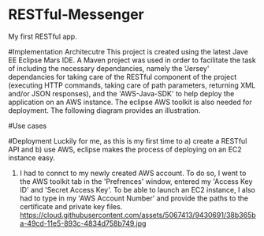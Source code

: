 # RESTful-Messenger
My first RESTful app.

#Implementation Architecutre
This project is created using the latest Jave EE Eclipse Mars IDE. A Maven project was used in order to facilitate the task of including the necessary dependancies, namely the 'Jersey' dependancies for taking care of the RESTful component of the project (executing HTTP commands, taking care of path parameters, returning XML and/or JSON responses), and the 'AWS-Java-SDK' to help deploy the application on an AWS instance. The eclipse AWS toolkit is also needed for deployment. The following diagram provides an illustration.

#Use cases

#Deployment
Luckily for me, as this is  my first time to a) create a RESTful API and b) use AWS, eclipse makes the process of deploying on an EC2 instance easy.

1) I had to connct to my newly created AWS account. To do so, I went to the AWS toolkit tab in the 'Prefrences' window, entered my 'Access Key ID' and 'Secret Access Key'. To be able to launch an EC2 instance, I also had to type in my 'AWS Account Number' and provide the paths to the certificate and private key files. 
https://cloud.githubusercontent.com/assets/5067413/9430691/38b365ba-49cd-11e5-893c-4834d758b749.jpg
